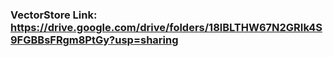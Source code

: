 ### VectorStore Link: https://drive.google.com/drive/folders/18lBLTHW67N2GRIk4S9FGBBsFRgm8PtGy?usp=sharing
